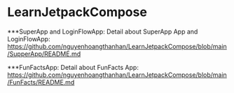 # LearnJetpackCompose
***SuperApp and LoginFlowApp:
Detail about SuperApp App and LoginFlowApp: 
https://github.com/nguyenhoangthanhan/LearnJetpackCompose/blob/main/SupperApp/README.md

***FunFactsApp:
Detail about FunFacts App: 
https://github.com/nguyenhoangthanhan/LearnJetpackCompose/blob/main/FunFacts/README.md




